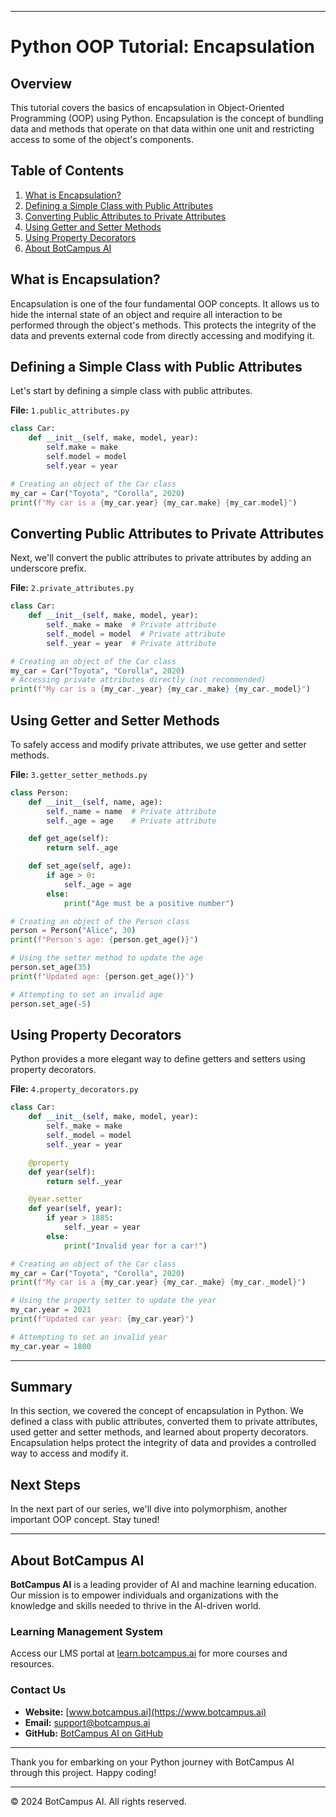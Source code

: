
---

# Python OOP Tutorial: Encapsulation

## Overview
This tutorial covers the basics of encapsulation in Object-Oriented Programming (OOP) using Python. Encapsulation is the concept of bundling data and methods that operate on that data within one unit and restricting access to some of the object's components.

## Table of Contents
1. [What is Encapsulation?](#what-is-encapsulation)
2. [Defining a Simple Class with Public Attributes](#defining-a-simple-class-with-public-attributes)
3. [Converting Public Attributes to Private Attributes](#converting-public-attributes-to-private-attributes)
4. [Using Getter and Setter Methods](#using-getter-and-setter-methods)
5. [Using Property Decorators](#using-property-decorators)
6. [About BotCampus AI](#about-botcampus-ai)

## What is Encapsulation?
Encapsulation is one of the four fundamental OOP concepts. It allows us to hide the internal state of an object and require all interaction to be performed through the object's methods. This protects the integrity of the data and prevents external code from directly accessing and modifying it.

## Defining a Simple Class with Public Attributes
Let's start by defining a simple class with public attributes.

**File:** `1.public_attributes.py`
```python
class Car:
    def __init__(self, make, model, year):
        self.make = make
        self.model = model
        self.year = year

# Creating an object of the Car class
my_car = Car("Toyota", "Corolla", 2020)
print(f"My car is a {my_car.year} {my_car.make} {my_car.model}")
```

## Converting Public Attributes to Private Attributes
Next, we'll convert the public attributes to private attributes by adding an underscore prefix.

**File:** `2.private_attributes.py`
```python
class Car:
    def __init__(self, make, model, year):
        self._make = make  # Private attribute
        self._model = model  # Private attribute
        self._year = year  # Private attribute

# Creating an object of the Car class
my_car = Car("Toyota", "Corolla", 2020)
# Accessing private attributes directly (not recommended)
print(f"My car is a {my_car._year} {my_car._make} {my_car._model}")
```

## Using Getter and Setter Methods
To safely access and modify private attributes, we use getter and setter methods.

**File:** `3.getter_setter_methods.py`
```python
class Person:
    def __init__(self, name, age):
        self._name = name  # Private attribute
        self._age = age    # Private attribute

    def get_age(self):
        return self._age

    def set_age(self, age):
        if age > 0:
            self._age = age
        else:
            print("Age must be a positive number")

# Creating an object of the Person class
person = Person("Alice", 30)
print(f"Person's age: {person.get_age()}")

# Using the setter method to update the age
person.set_age(35)
print(f"Updated age: {person.get_age()}")

# Attempting to set an invalid age
person.set_age(-5)
```

## Using Property Decorators
Python provides a more elegant way to define getters and setters using property decorators.

**File:** `4.property_decorators.py`
```python
class Car:
    def __init__(self, make, model, year):
        self._make = make
        self._model = model
        self._year = year

    @property
    def year(self):
        return self._year

    @year.setter
    def year(self, year):
        if year > 1885:
            self._year = year
        else:
            print("Invalid year for a car!")

# Creating an object of the Car class
my_car = Car("Toyota", "Corolla", 2020)
print(f"My car is a {my_car.year} {my_car._make} {my_car._model}")

# Using the property setter to update the year
my_car.year = 2021
print(f"Updated car year: {my_car.year}")

# Attempting to set an invalid year
my_car.year = 1800
```

---

## Summary
In this section, we covered the concept of encapsulation in Python. We defined a class with public attributes, converted them to private attributes, used getter and setter methods, and learned about property decorators. Encapsulation helps protect the integrity of data and provides a controlled way to access and modify it.

## Next Steps
In the next part of our series, we'll dive into polymorphism, another important OOP concept. Stay tuned!

---
## About BotCampus AI

**BotCampus AI** is a leading provider of AI and machine learning education. Our mission is to empower individuals and organizations with the knowledge and skills needed to thrive in the AI-driven world.

### Learning Management System

Access our LMS portal at [learn.botcampus.ai](https://learn.botcampus.ai) for more courses and resources.

### Contact Us

- **Website:** [www.botcampus.ai](https://www.botcampus.ai)
- **Email:** support@botcampus.ai
- **GitHub:** [BotCampus AI on GitHub](https://github.com/Bot-Campus-AI/Python-Fundamentals)

---

Thank you for embarking on your Python journey with BotCampus AI through this project. Happy coding!

---

© 2024 BotCampus AI. All rights reserved.